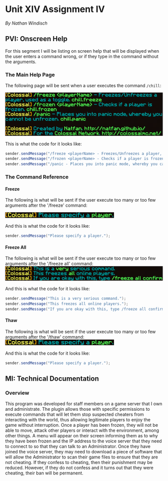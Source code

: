 # Unit XIV Assignment IV
*By Nathan Windisch*

## PVI: Onscreen Help
For this segment I will be listing on screen help that will be displayed when the user enters a command wrong, or if they type in the command without the arguments.

### The Main Help Page
The following page will be sent when a user executes the command `/chill`:

![chill](https://github.com/Natfan/work/raw/master/btec/14/4/pics/chill.png)

This is what the code for it looks like:

```java
sender.sendMessage("/freeze <playerName> - Freezes/Unfreezes a player, used as a toggle. chill.freeze");
sender.sendMessage("/frozen <playerName> - Checks if a player is frozen. chill.frozen");
sender.sendMessage("/panic - Places you into panic mode, whereby you cannot be unfrozen. chill.panic");
```

### The Command Reference
#### Freeze
The following is what will be sent if the user execute too many or too few arguments after the '/freeze' command:

![freeze command](https://github.com/Natfan/work/raw/master/btec/14/4/pics/freeze.png)

And this is what the code for it looks like:

```java
sender.sendMessage("Please specify a player.");
```

#### Freeze All
The following is what will be sent if the user execute too many or too few arguments after the '/freeze all' command:
![freeze all command](https://github.com/Natfan/work/raw/master/btec/14/4/pics/freezeall.png)

And this is what the code for it looks like:

```java
sender.sendMessage("This is a very serious command.");
sender.sendMessage("This freezes all online players.");
sender.sendMessage("If you are okay with this, type /freeze all confirm");
```

#### Thaw
The following is what will be sent if the user execute too many or too few arguments after the '/thaw' command:
![thaw command](https://github.com/Natfan/work/raw/master/btec/14/4/pics/thaw.png)

And this is what the code for it looks like:

```java
sender.sendMessage("Please specify a player.");
```

<div style="page-break-after: always"></div>

## MI: Technical Documentation
### Overview
This program was developed for staff members on a game server that I own and administrate. The plugin allows those with specific permissions to execute commands that will let them stop suspected cheaters from interacting with the world, thus allowing legitimate players to enjoy the game without interruption. Once a player has been frozen, they will not be able to move, attack other players or interact with the environment, among other things. A menu will appear on their screen informing them as to why they have been frozen and the IP address to the voice server that they need to connect to so that they can talk to an Administrator. Once they have joined the voice server, they may need to download a piece of software that will allow the Administrator to scan their game files to ensure that they are not cheating. If they confess to cheating, then their punishment may be reduced. However, if they do not confess and it turns out that they were cheating, their ban will be permanent.

### 
